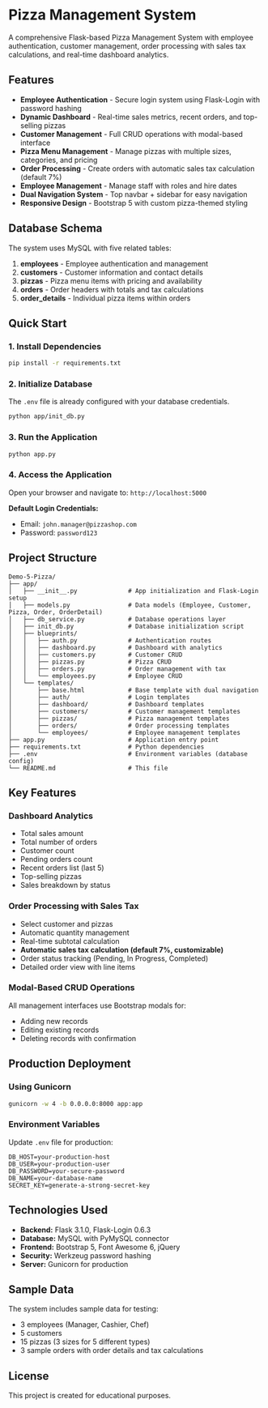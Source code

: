 # Pizza Management System

A comprehensive Flask-based Pizza Management System with employee authentication, customer management, order processing with sales tax calculations, and real-time dashboard analytics.

## Features

- **Employee Authentication** - Secure login system using Flask-Login with password hashing
- **Dynamic Dashboard** - Real-time sales metrics, recent orders, and top-selling pizzas
- **Customer Management** - Full CRUD operations with modal-based interface
- **Pizza Menu Management** - Manage pizzas with multiple sizes, categories, and pricing
- **Order Processing** - Create orders with automatic sales tax calculation (default 7%)
- **Employee Management** - Manage staff with roles and hire dates
- **Dual Navigation System** - Top navbar + sidebar for easy navigation
- **Responsive Design** - Bootstrap 5 with custom pizza-themed styling

## Database Schema

The system uses MySQL with five related tables:

1. **employees** - Employee authentication and management
2. **customers** - Customer information and contact details
3. **pizzas** - Pizza menu items with pricing and availability
4. **orders** - Order headers with totals and tax calculations
5. **order_details** - Individual pizza items within orders

## Quick Start

### 1. Install Dependencies

```bash
pip install -r requirements.txt
```

### 2. Initialize Database

The `.env` file is already configured with your database credentials.

```bash
python app/init_db.py
```

### 3. Run the Application

```bash
python app.py
```

### 4. Access the Application

Open your browser and navigate to: `http://localhost:5000`

**Default Login Credentials:**
- Email: `john.manager@pizzashop.com`
- Password: `password123`

## Project Structure

```
Demo-5-Pizza/
├── app/
│   ├── __init__.py              # App initialization and Flask-Login setup
│   ├── models.py                # Data models (Employee, Customer, Pizza, Order, OrderDetail)
│   ├── db_service.py            # Database operations layer
│   ├── init_db.py               # Database initialization script
│   ├── blueprints/
│   │   ├── auth.py              # Authentication routes
│   │   ├── dashboard.py         # Dashboard with analytics
│   │   ├── customers.py         # Customer CRUD
│   │   ├── pizzas.py            # Pizza CRUD
│   │   ├── orders.py            # Order management with tax
│   │   └── employees.py         # Employee CRUD
│   └── templates/
│       ├── base.html            # Base template with dual navigation
│       ├── auth/                # Login templates
│       ├── dashboard/           # Dashboard templates
│       ├── customers/           # Customer management templates
│       ├── pizzas/              # Pizza management templates
│       ├── orders/              # Order processing templates
│       └── employees/           # Employee management templates
├── app.py                       # Application entry point
├── requirements.txt             # Python dependencies
├── .env                         # Environment variables (database config)
└── README.md                    # This file
```

## Key Features

### Dashboard Analytics
- Total sales amount
- Total number of orders
- Customer count
- Pending orders count
- Recent orders list (last 5)
- Top-selling pizzas
- Sales breakdown by status

### Order Processing with Sales Tax
- Select customer and pizzas
- Automatic quantity management
- Real-time subtotal calculation
- **Automatic sales tax calculation (default 7%, customizable)**
- Order status tracking (Pending, In Progress, Completed)
- Detailed order view with line items

### Modal-Based CRUD Operations
All management interfaces use Bootstrap modals for:
- Adding new records
- Editing existing records
- Deleting records with confirmation

## Production Deployment

### Using Gunicorn

```bash
gunicorn -w 4 -b 0.0.0.0:8000 app:app
```

### Environment Variables

Update `.env` file for production:
```
DB_HOST=your-production-host
DB_USER=your-production-user
DB_PASSWORD=your-secure-password
DB_NAME=your-database-name
SECRET_KEY=generate-a-strong-secret-key
```

## Technologies Used

- **Backend:** Flask 3.1.0, Flask-Login 0.6.3
- **Database:** MySQL with PyMySQL connector
- **Frontend:** Bootstrap 5, Font Awesome 6, jQuery
- **Security:** Werkzeug password hashing
- **Server:** Gunicorn for production

## Sample Data

The system includes sample data for testing:
- 3 employees (Manager, Cashier, Chef)
- 5 customers
- 15 pizzas (3 sizes for 5 different types)
- 3 sample orders with order details and tax calculations

## License

This project is created for educational purposes.